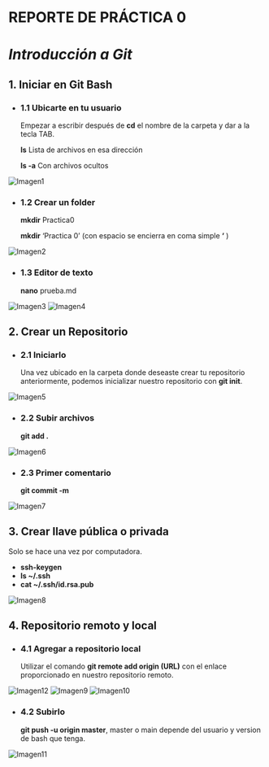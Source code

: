 # **REPORTE DE PRÁCTICA 0**
# *Introducción a Git*
## 1. Iniciar en Git Bash
- ### 1.1 Ubicarte en tu usuario
  Empezar a escribir después de **cd** el nombre de la carpeta y dar a la tecla TAB.

  **ls** Lista de archivos en esa dirección
  
  **ls -a** Con archivos ocultos

![Imagen1](/Practica%200/Imagenes/Practica0.1.png)

- ### 1.2 Crear un folder
  **mkdir** Practica0
  
  **mkdir** ‘Practica 0’ (con espacio se encierra en coma simple **‘** )

![Imagen2](/Practica%200/Imagenes/Practica0.2.png)

- ### 1.3 Editor de texto
  **nano** prueba.md

![Imagen3](/Practica%200/Imagenes/Practica0.3.png)
![Imagen4](/Practica%200/Imagenes/Practica0.4.png)

## 2. Crear un Repositorio
- ### 2.1 Iniciarlo
  Una vez ubicado en la carpeta donde deseaste crear tu repositorio anteriormente, podemos inicializar nuestro repositorio con **git init**.

![Imagen5](/Practica%200/Imagenes/Practica0.5.png)

- ### 2.2 Subir archivos
  **git add .**

![Imagen6](/Practica%200/Imagenes/Practica0.6.png)

- ### 2.3 Primer comentario
  **git commit -m**

![Imagen7](/Practica%200/Imagenes/Practica0.7.png)

## 3. Crear llave pública o privada
Solo se hace una vez por computadora.
  
- **ssh-keygen**
- **ls ~/.ssh**
- **cat ~/.ssh/id.rsa.pub**

![Imagen8](/Practica%200/Imagenes/Practica0.8.png)

## 4. Repositorio remoto y local
- ### 4.1 Agregar a repositorio local
  Utilizar el comando **git remote add origin (URL)** con el enlace proporcionado en nuestro repositorio remoto.

![Imagen12](/Practica%200/Imagenes/Practica0.12.png)
![Imagen9](/Practica%200/Imagenes/Practica0.9.png)
![Imagen10](/Practica%200/Imagenes/Practica0.10.png)

- ### 4.2 Subirlo
  **git push -u origin master**, master o main depende del usuario y version de bash que tenga.

![Imagen11](/Practica%200/Imagenes/Practica0.11.png)